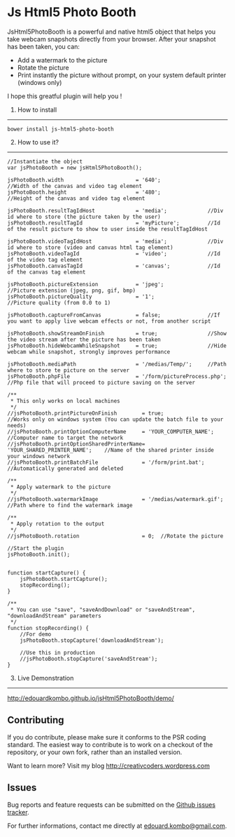Js Html5 Photo Booth
====================

JsHtml5PhotoBooth is a powerful and native html5 object that helps you take webcam snapshots directly from your browser.
After your snapshot has been taken, you can:
- Add a watermark to the picture
- Rotate the picture
- Print instantly the picture without prompt, on your system default printer (windows only)

I hope this greatful plugin will help you !


1) How to install
---------------------

    bower install js-html5-photo-booth


2) How to use it?
-----------------

    //Instantiate the object
    var jsPhotoBooth = new jsHtml5PhotoBooth();

    jsPhotoBooth.width                       = '640';               //Width of the canvas and video tag element
    jsPhotoBooth.height                      = '480';               //Height of the canvas and video tag element

    jsPhotoBooth.resultTagIdHost             = 'media';             //Div id where to store (the picture taken by the user)
    jsPhotoBooth.resultTagId                 = 'myPicture';         //Id of the result picture to show to user inside the resultTagIdHost

    jsPhotoBooth.videoTagIdHost              = 'media';             //Div id where to store (video and canvas html tag element)
    jsPhotoBooth.videoTagId                  = 'video';             //Id of the video tag element
    jsPhotoBooth.canvasTagId                 = 'canvas';            //Id of the canvas tag element

    jsPhotoBooth.pictureExtension            = 'jpeg';             //Picture extension (jpeg, png, gif, bmp)
    jsPhotoBooth.pictureQuality              = '1';                 //Picture quality (from 0.0 to 1)

    jsPhotoBooth.captureFromCanvas           = false;               //If you want to apply live webcam effects or not, from another script

    jsPhotoBooth.showStreamOnFinish          = true;                //Show the video stream after the picture has been taken
    jsPhotoBooth.hideWebcamWhileSnapshot     = true;                //Hide webcam while snapshot, strongly improves performance

    jsPhotoBooth.mediaPath                   = '/medias/Temp/';     //Path where to store te picture on the server
    jsPhotoBooth.phpFile                     = '/form/pictureProcess.php'; //Php file that will proceed to picture saving on the server

    /**
     * This only works on local machines
     */
    //jsPhotoBooth.printPictureOnFinish        = true;                //Works only on windows system (You can update the batch file to your needs)
    //jsPhotoBooth.printOptionComputerName     = 'YOUR_COMPUTER_NAME';        //Computer name to target the network
    //jsPhotoBooth.printOptionSharedPrinterName= 'YOUR_SHARED_PRINTER_NAME';    //Name of the shared printer inside your windows network
    //jsPhotoBooth.printBatchFile              = '/form/print.bat';    //Automatically generated and deleted

    /**
     * Apply watermark to the picture
     */
    //jsPhotoBooth.watermarkImage              = '/medias/watermark.gif';  //Path where to find the watermark image

    /**
     * Apply rotation to the output
     */
    //jsPhotoBooth.rotation                    = 0;  //Rotate the picture

    //Start the plugin
    jsPhotoBooth.init();


    function startCapture() {
        jsPhotoBooth.startCapture();
        stopRecording();
    }

    /**
     * You can use "save", "saveAndDownload" or "saveAndStream", "downloadAndStream" parameters
     */
    function stopRecording() {
        //For demo
        jsPhotoBooth.stopCapture('downloadAndStream');

        //Use this in production
        //jsPhotoBooth.stopCapture('saveAndStream');
    }

        
3) Live Demonstration
---------------------

http://edouardkombo.github.io/jsHtml5PhotoBooth/demo/
    

Contributing
-------------

If you do contribute, please make sure it conforms to the PSR coding standard. The easiest way to contribute is to work on a checkout of the repository, or your own fork, rather than an installed version.

Want to learn more? Visit my blog http://creativcoders.wordpress.com


Issues
------

Bug reports and feature requests can be submitted on the [Github issues tracker](https://github.com/edouardkombo/jsHtml5PhotoBooth/issues).

For further informations, contact me directly at edouard.kombo@gmail.com.

